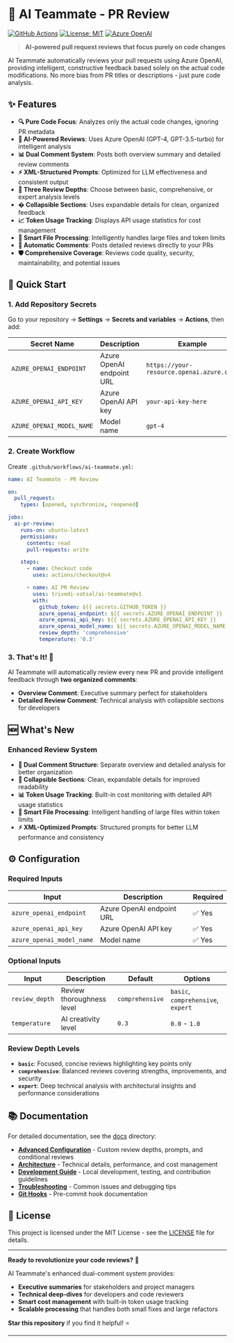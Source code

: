# 🤖 AI Teammate - PR Review

[![GitHub Actions](https://img.shields.io/badge/GitHub%20Actions-Ready-blue?logo=github-actions&logoColor=white)](https://github.com/features/actions)
[![License: MIT](https://img.shields.io/badge/License-MIT-yellow.svg)](https://opensource.org/licenses/MIT)
[![Azure OpenAI](https://img.shields.io/badge/Azure%20OpenAI-Supported-blue?logo=microsoft-azure&logoColor=white)](https://azure.microsoft.com/en-us/services/openai/)

> **AI-powered pull request reviews that focus purely on code changes**

AI Teammate automatically reviews your pull requests using Azure OpenAI, providing intelligent, constructive feedback based solely on the actual code modifications. No more bias from PR titles or descriptions - just pure code analysis.

## ✨ Features

- **🔍 Pure Code Focus**: Analyzes only the actual code changes, ignoring PR metadata
- **🤖 AI-Powered Reviews**: Uses Azure OpenAI (GPT-4, GPT-3.5-turbo) for intelligent analysis
- **📊 Dual Comment System**: Posts both overview summary and detailed review comments
- **⚡ XML-Structured Prompts**: Optimized for LLM effectiveness and consistent output
- **🎯 Three Review Depths**: Choose between basic, comprehensive, or expert analysis levels
- **� Collapsible Sections**: Uses expandable details for clean, organized feedback
- **📈 Token Usage Tracking**: Displays API usage statistics for cost management
- **🔧 Smart File Processing**: Intelligently handles large files and token limits
- **💬 Automatic Comments**: Posts detailed reviews directly to your PRs
- **🛡️ Comprehensive Coverage**: Reviews code quality, security, maintainability, and potential issues

## 🚀 Quick Start

### 1. Add Repository Secrets

Go to your repository → **Settings** → **Secrets and variables** → **Actions**, then add:

| Secret Name | Description | Example |
|-------------|-------------|---------|
| `AZURE_OPENAI_ENDPOINT` | Azure OpenAI endpoint URL | `https://your-resource.openai.azure.com/` |
| `AZURE_OPENAI_API_KEY` | Azure OpenAI API key | `your-api-key-here` |
| `AZURE_OPENAI_MODEL_NAME` | Model name | `gpt-4` |

### 2. Create Workflow

Create `.github/workflows/ai-teammate.yml`:

```yaml
name: AI Teammate - PR Review

on:
  pull_request:
    types: [opened, synchronize, reopened]

jobs:
  ai-pr-review:
    runs-on: ubuntu-latest
    permissions:
      contents: read
      pull-requests: write

    steps:
      - name: Checkout code
        uses: actions/checkout@v4

      - name: AI PR Review
        uses: trivedi-vatsal/ai-teammate@v1
        with:
          github_token: ${{ secrets.GITHUB_TOKEN }}
          azure_openai_endpoint: ${{ secrets.AZURE_OPENAI_ENDPOINT }}
          azure_openai_api_key: ${{ secrets.AZURE_OPENAI_API_KEY }}
          azure_openai_model_name: ${{ secrets.AZURE_OPENAI_MODEL_NAME }}
          review_depth: 'comprehensive'
          temperature: '0.3'
```

### 3. That's It! 🎉

AI Teammate will automatically review every new PR and provide intelligent feedback through **two organized comments**:

- **Overview Comment**: Executive summary perfect for stakeholders
- **Detailed Review Comment**: Technical analysis with collapsible sections for developers

## 🆕 What's New

### Enhanced Review System

- **🎯 Dual Comment Structure**: Separate overview and detailed analysis for better organization
- **📱 Collapsible Sections**: Clean, expandable details for improved readability  
- **📊 Token Usage Tracking**: Built-in cost monitoring with detailed API usage statistics
- **🔧 Smart File Processing**: Intelligent handling of large files within token limits
- **⚡ XML-Optimized Prompts**: Structured prompts for better LLM performance and consistency

## ⚙️ Configuration

### Required Inputs

| Input | Description | Required |
|-------|-------------|----------|
| `azure_openai_endpoint` | Azure OpenAI endpoint URL | ✅ Yes |
| `azure_openai_api_key` | Azure OpenAI API key | ✅ Yes |
| `azure_openai_model_name` | Model name | ✅ Yes |

### Optional Inputs

| Input | Description | Default | Options |
|-------|-------------|---------|---------|
| `review_depth` | Review thoroughness level | `comprehensive` | `basic`, `comprehensive`, `expert` |
| `temperature` | AI creativity level | `0.3` | `0.0` - `1.0` |

### Review Depth Levels

- **`basic`**: Focused, concise reviews highlighting key points only
- **`comprehensive`**: Balanced reviews covering strengths, improvements, and security  
- **`expert`**: Deep technical analysis with architectural insights and performance considerations

## 📚 Documentation

For detailed documentation, see the [docs](./docs/) directory:

- **[Advanced Configuration](./docs/advanced-configuration.md)** - Custom review depths, prompts, and conditional reviews
- **[Architecture](./docs/architecture.md)** - Technical details, performance, and cost management
- **[Development Guide](./docs/development.md)** - Local development, testing, and contribution guidelines
- **[Troubleshooting](./docs/troubleshooting.md)** - Common issues and debugging tips
- **[Git Hooks](./docs/git-hooks.md)** - Pre-commit hook documentation

## 📄 License

This project is licensed under the MIT License - see the [LICENSE](LICENSE) file for details.

---

**Ready to revolutionize your code reviews?** 🚀

AI Teammate's enhanced dual-comment system provides:

- **Executive summaries** for stakeholders and project managers  
- **Technical deep-dives** for developers and code reviewers
- **Smart cost management** with built-in token usage tracking
- **Scalable processing** that handles both small fixes and large refactors

**Star this repository** if you find it helpful! ⭐

---
